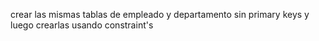 crear las mismas tablas de empleado y departamento sin primary keys y luego crearlas usando constraint's